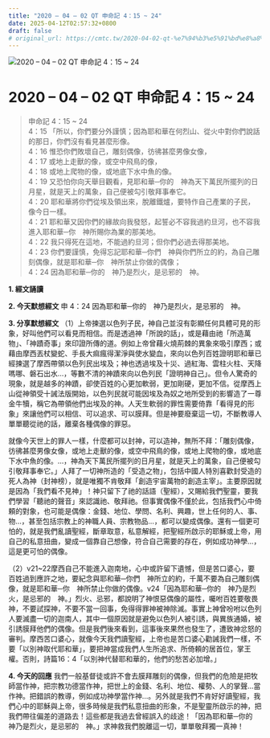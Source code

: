 ```yaml
---
title: "2020 – 04 – 02 QT 申命記 4：15 ~ 24"
date: 2025-04-12T02:57:32+0800
draft: false
# original_url: https://cmtc.tw/2020-04-02-qt-%e7%94%b3%e5%91%bd%e8%a8%98-4%ef%bc%9a15-24
---
```


![2020 – 04 – 02 QT 申命記 4：15 ~ 24](/images/qt.jpg   "2020 – 04 – 02 QT 申命記 4：15 ~ 24")

# 2020 – 04 – 02 QT 申命記 4：15 ~ 24

> 申命記 4：15 ~ 24  
> 4：15 「所以，你們要分外謹慎；因為耶和華在何烈山、從火中對你們說話的那日，你們沒有看見甚麼形像。  
> 4：16 惟恐你們敗壞自己，雕刻偶像，彷彿甚麼男像女像，  
> 4：17 或地上走獸的像，或空中飛鳥的像，  
> 4：18 或地上爬物的像，或地底下水中魚的像。  
> 4：19 又恐怕你向天舉目觀看，見耶和華─你的　神為天下萬民所擺列的日月星，就是天上的萬象，自己便被勾引敬拜事奉它。  
> 4：20 耶和華將你們從埃及領出來，脫離鐵爐，要特作自己產業的子民，像今日一樣。  
> 4：21 耶和華又因你們的緣故向我發怒，起誓必不容我過約旦河，也不容我進入耶和華─你　神所賜你為業的那美地。  
> 4：22 我只得死在這地，不能過約旦河；但你們必過去得那美地。  
> 4：23 你們要謹慎，免得忘記耶和華─你們　神與你們所立的約，為自己雕刻偶像，就是耶和華─你　神所禁止你做的偶像；  
> 4：24 因為耶和華─你的　神乃是烈火，是忌邪的　神。

**1. 經文誦讀**

**2.  今天默想經文**
申 4：24 因為耶和華─你的　神乃是烈火，是忌邪的　神。

**3. 分享默想經文**
（1）上帝揀選以色列子民，神自己並沒有彰顯任何具體可見的形象，好叫他們可以看見而相信。而是透過神「所說的話」，或是藉由祂「所造萬物」、「神蹟奇事」來印證所傳的道。例如上帝曾藉火燒荊棘的異象來吸引摩西；或藉由摩西丟杖變蛇、手長大痲瘋得潔淨與使水變血，來向以色列百姓證明耶和華已經揀選了摩西帶領以色列民出埃及；神也透過埃及十災、過紅海、雲柱火柱、天降嗎哪、磐石出水…，等數不清的神蹟來向以色列民「證明神自己」。但令人驚奇的現象，就是越多的神蹟，卻使百姓的心更加軟弱，更加剛硬，更加不信。從摩西上山從神領受十誡法版開始，以色列民就可能因埃及為奴之地所受到的影響造了一尊金牛犢，稱它為帶領他們出埃及的神。人天生軟弱的罪性需要倚靠「看得見的形象」來讓他們可以相信、可以追求、可以膜拜。但是神要廢棄這一切，不斷教導人單單聽從祂的話，離棄各種偶像的罪惡。

就像今天世上的罪人一樣，什麼都可以封神，可以造神，無所不拜：「雕刻偶像，彷彿甚麼男像女像，或地上走獸的像，或空中飛鳥的像，或地上爬物的像，或地底下水中魚的像。…，神為天下萬民所擺列的日月星，就是天上的萬象，自己便被勾引敬拜事奉它。」人拜了一切神所造的「受造之物」，包括中國人特別喜歡封受造的死人為神（封神榜），就是唯獨不肯敬拜「創造宇宙萬物的創造主宰」。主要原因就是因為「我們看不見神」！神只留下了祂的話語（聖經），又賜給我們聖靈，要我們學習「聽祂的聲音」來認識祂、敬拜祂。但事實偶像不僅於此，包括我們心中倚頼的對象，也可能是偶像：金錢、地位、學問、名利、興趣，世上任何的人、事、物…，甚至包括宗教上的神職人員、宗教物品…，都可以變成偶像。還有一個更可怕的，就是我們亂讀聖經，斷章取意，私意解經，把聖經所啟示的耶穌或上帝，用自己的私意扭曲，變成一個靠自己想像，符合自己需要的存在，例如成功神學…，這是更可怕的偶像。

（2）v21\~22摩西自己不能進入迦南地，心中或許留下遺憾，但是苦口婆心，要百姓過到應許之地，要紀念與耶和華─你們　神所立的約，千萬不要為自己雕刻偶像，就是耶和華─你　神所禁止你做的偶像。v24「因為耶和華─你的　神乃是烈火，是忌邪的　神。」烈火、忌邪，都說明了神恨惡偶像的屬性，囑咐百姓要敬畏神，不要試探神，不要不當一回事，免得得罪神被神除滅。事實上神曾吩咐以色列人要滅盡一切的迦南人，其中一個原因就是避免以色列人被引誘，與異族通婚，被引誘膜拜他們的偶像。但是我們後來看到，這事後來果然也發生了，遭致神忿怒的審判。摩西苦口婆心，就像今天我們讀聖經，上帝也是苦口婆心勸誡我們一樣，不要「以別神取代耶和華」，要把神當成我們人生所追求、所倚頼的居首位，掌王權。否則，詩篇16：4「以別神代替耶和華的，他們的愁苦必加增。」

**4. 今天的回應**
我們一般基督徒或許不會去膜拜雕刻的偶像，但我們的危險是把牧師當作神，把宗教功德當作神，把世上的金錢、名利、地位、權勢、人的掌聲…當作神。把錯誤的教導，例如成功神學當作神…。另外就是我們不肯好好讀聖經，我們心中的耶穌與上帝，很多時候是我們私意扭曲的形象，不是聖靈所啟示的神，把我們帶往偏差的道路去！這些都是我過去曾經誤入的歧途！「因為耶和華─你的　神乃是烈火，是忌邪的　神。」求神救我們脫離這一切，單單敬拜獨一真神！
